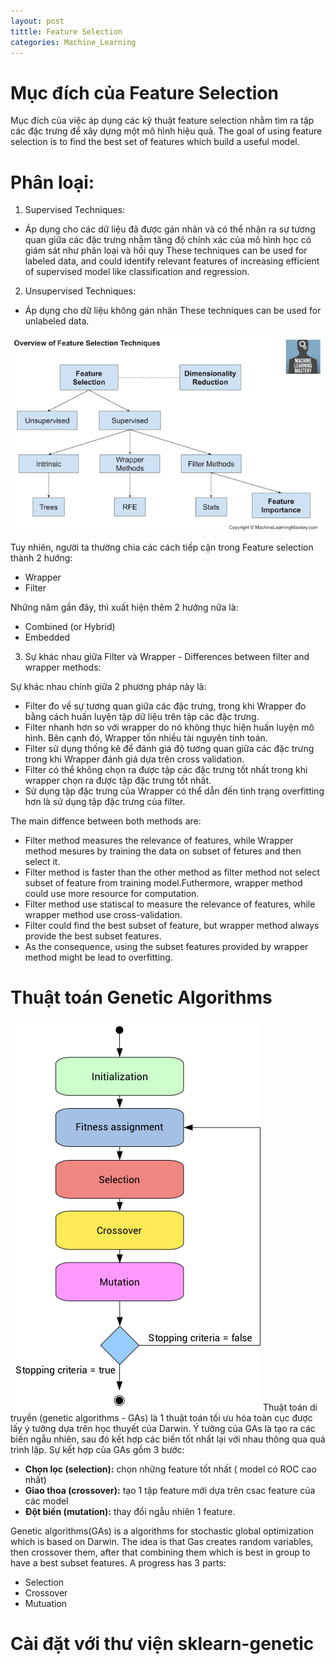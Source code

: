 ```yaml
---
layout: post
tittle: Feature Selection
categories: Machine_Learning
---
```

# Mục đích của Feature Selection
Mục đích của việc áp dụng các kỹ thuật feature selection nhằm tìm ra tập các đặc trưng để xây dựng một mô hình hiệu quả.
The goal of using feature selection is to find the best set of features which build a useful model.
# Phân loại:
1. Supervised Techniques:
*   Áp dụng cho các dữ liệu đã được gán nhãn và có thể nhận ra sự tương quan giữa các đặc trưng nhằm tăng độ chính xác của mô hình học có giám sát như phân loại và hồi quy
These techniques can be used for labeled data, and could identify relevant features of increasing efficient of supervised model like classification and regression.
2. Unsupervised Techniques:
*   Áp dụng cho dữ liệu không gán nhãn
These techniques can be used for unlabeled data.

![alt](https://raw.githubusercontent.com/khangdltUIT/khangdltUIT.github.io/master/images/Overview-of-Feature-Selection-Techniques3.webp
)

Tuy nhiên, người ta thường chia các cách tiếp cận trong Feature selection thành 2 hướng:

* Wrapper
* Filter

Những năm gần đây, thì xuất hiện thêm 2 hướng nữa là:

* Combined (or Hybrid)
* Embedded

3. Sự khác nhau giữa Filter và Wrapper - Differences between filter and wrapper methods:

Sự khác nhau chính giữa 2 phương pháp này là:
* Filter đo về sự tương quan giữa các đặc trưng, trong khi Wrapper đo bằng cách huấn luyện tập dữ liệu trên tập các đặc trưng.
* Filter nhanh hơn so với wrapper do nó không thực hiện huấn luyện mô hình. Bên cạnh đó, Wrapper tốn nhiều tài nguyên tính toán.
* Filter sử dụng thống kê để đánh giá độ tương quan giữa các đặc trưng trong khi Wrapper đánh giá dựa trên cross validation.
* Filter có thể không chọn ra được tập các đặc trưng tốt nhất trong khi wrapper chọn ra được tập đặc trưng tốt nhất.
* Sử dụng tập đặc trưng của Wrapper có thể dẫn đến tình trạng overfitting hơn là sử dụng tập đặc trưng của filter.

The main diffence between both methods are:
* Filter method measures the relevance of features, while Wrapper method mesures by training the data on subset of fetures and then select it.
* Filter method is faster than the other method as filter method not select subset of feature from training model.Futhermore, wrapper method could use more resource for computation.
* Filter method use statiscal to measure the relevance of features, while wrapper method use cross-validation.
* Filter could find the best subset of feature, but wrapper method always provide the best subset features.
* As the consequence, using the subset features provided by wrapper method might be lead to overfitting.

# Thuật toán Genetic Algorithms
![alt](https://raw.githubusercontent.com/khangdltUIT/khangdltUIT.github.io/master/images/genetic_algorithm.png)
Thuật toán di truyền (genetic algorithms - GAs) là 1 thuật toán tối ưu hóa toàn cục được lấy ý tưởng dựa trên học thuyết của Darwin.
Ý tưởng của GAs là tạo ra các biến ngẫu nhiên, sau đó kết hợp các biến tốt nhất lại với nhau thông qua quá trình lặp.
Sự kết hợp của GAs gồm 3 bước:
* **Chọn lọc (selection):** chọn những feature tốt nhất ( model có ROC cao nhất)
* **Giao thoa (crossover):** tạo 1 tập feature mới dựa trên csac feature của các model
* **Đột biến (mutation):** thay đổi ngẫu nhiên 1 feature.

Genetic algorithms(GAs) is a algorithms for stochastic global optimization which is based on Darwin.
The idea is that Gas creates random variables, then crossover them, after that combining them which is best in group  to have a best subset features.
A progress has 3 parts:
* Selection
* Crossover
* Mutuation
# Cài đặt với thư viện sklearn-genetic



